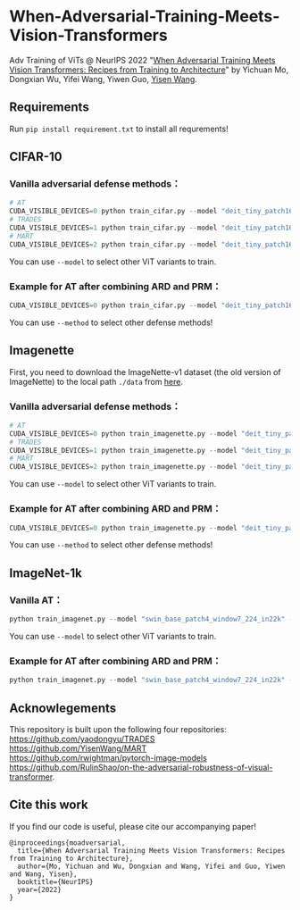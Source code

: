 # When-Adversarial-Training-Meets-Vision-Transformers

Adv Training of ViTs @ NeurIPS 2022 "[When Adversarial Training Meets Vision Transformers: Recipes from Training to Architecture](https://arxiv.org/pdf/2210.07540.pdf)" by Yichuan Mo, Dongxian Wu, Yifei Wang, Yiwen Guo, [Yisen Wang](https://yisenwang.github.io/).  

## Requirements
Run `pip install requirement.txt` to install all requrements!
## CIFAR-10
### Vanilla adversarial defense methods：
```python
# AT
CUDA_VISIBLE_DEVICES=0 python train_cifar.py --model "deit_tiny_patch16_224" --out-dir "./pgd_vanilla" --method 'AT' --seed 0
# TRADES
CUDA_VISIBLE_DEVICES=1 python train_cifar.py --model "deit_tiny_patch16_224" --out-dir "./trades_vanilla" --method 'TRADES' --seed 0
# MART
CUDA_VISIBLE_DEVICES=2 python train_cifar.py --model "deit_tiny_patch16_224" --out-dir "./mart_vanilla" --method 'MART' --seed 0
```
You can use `--model` to select other ViT variants to train.
### Example for AT after combining ARD and PRM：
```python
CUDA_VISIBLE_DEVICES=0 python train_cifar.py --model "deit_tiny_patch16_224" --n_w 10 --out-dir "./pgd_architecture" --method 'AT' --seed 0 --ARD --PRM
```
You can use `--method` to select other defense methods!




## Imagenette
First, you need to download the ImageNette-v1 dataset (the old version of ImageNette) to the local path `./data` from [here](https://s3.amazonaws.com/fast-ai-imageclas/imagenette.tgz).
### Vanilla adversarial defense methods：
```python
# AT
CUDA_VISIBLE_DEVICES=0 python train_imagenette.py --model "deit_tiny_patch16_224" --out-dir "./pgd_vanilla" --method 'AT' --seed 0
# TRADES
CUDA_VISIBLE_DEVICES=1 python train_imagenette.py --model "deit_tiny_patch16_224" --out-dir "./trades_vanilla" --method 'TRADES' --seed 0
# MART
CUDA_VISIBLE_DEVICES=2 python train_imagenette.py --model "deit_tiny_patch16_224" --out-dir "./mart_vanilla" --method 'MART' --seed 0
```
You can use `--model` to select other ViT variants to train.
### Example for AT after combining ARD and PRM：
```python
CUDA_VISIBLE_DEVICES=0 python train_imagenette.py --model "deit_tiny_patch16_224" --n_w 10 --out-dir "./pgd_architecture" --method 'AT' --seed 0 --ARD --PRM
```
You can use `--method` to select other defense methods!

## ImageNet-1k
### Vanilla AT：
```python
python train_imagenet.py --model "swin_base_patch4_window7_224_in22k" --out-dir "./pgd_vanilla" --seed 0
```
You can use `--model` to select other ViT variants to train.
### Example for AT after combining ARD and PRM：
```python
python train_imagenet.py --model "swin_base_patch4_window7_224_in22k" --n_w 2 --out-dir "./pgd_architecture" --seed 0 --ARD --PRM
```




## Acknowlegements
This repository is built upon the following four repositories:<br/>
https://github.com/yaodongyu/TRADES
<br/>
https://github.com/YisenWang/MART
<br/>
https://github.com/rwightman/pytorch-image-models
<br/>
https://github.com/RulinShao/on-the-adversarial-robustness-of-visual-transformer.



## Cite this work
If you find our code is useful, please cite our accompanying paper!
```
@inproceedings{moadversarial,
  title={When Adversarial Training Meets Vision Transformers: Recipes from Training to Architecture},
  author={Mo, Yichuan and Wu, Dongxian and Wang, Yifei and Guo, Yiwen and Wang, Yisen},
  booktitle={NeurIPS}
  year={2022}
}
```
